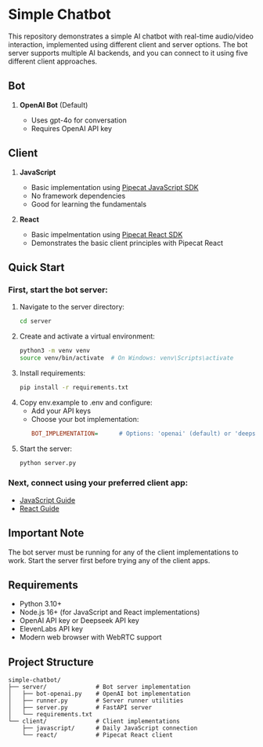 # Simple Chatbot

This repository demonstrates a simple AI chatbot with real-time audio/video interaction, implemented using different client and server options. The bot server supports multiple AI backends, and you can connect to it using five different client approaches.

## Bot

1. **OpenAI Bot** (Default)

   - Uses gpt-4o for conversation
   - Requires OpenAI API key

## Client

1. **JavaScript**

   - Basic implementation using [Pipecat JavaScript SDK](https://docs.pipecat.ai/client/js/introduction)
   - No framework dependencies
   - Good for learning the fundamentals

2. **React**

   - Basic impelmentation using [Pipecat React SDK](https://docs.pipecat.ai/client/react/introduction)
   - Demonstrates the basic client principles with Pipecat React


## Quick Start

### First, start the bot server:

1. Navigate to the server directory:
   ```bash
   cd server
   ```
2. Create and activate a virtual environment:
   ```bash
   python3 -m venv venv
   source venv/bin/activate  # On Windows: venv\Scripts\activate
   ```
3. Install requirements:
   ```bash
   pip install -r requirements.txt
   ```
4. Copy env.example to .env and configure:
   - Add your API keys
   - Choose your bot implementation:
     ```ini
     BOT_IMPLEMENTATION=      # Options: 'openai' (default) or 'deepseek' or 'ollama' (for running local)
     ```
5. Start the server:
   ```bash
   python server.py
   ```

### Next, connect using your preferred client app:

- [JavaScript Guide](client/javascript/README.md)
- [React Guide](client/react/README.md)

## Important Note

The bot server must be running for any of the client implementations to work. Start the server first before trying any of the client apps.

## Requirements

- Python 3.10+
- Node.js 16+ (for JavaScript and React implementations)
- OpenAI API key or Deepseek API key
- ElevenLabs API key
- Modern web browser with WebRTC support

## Project Structure

```
simple-chatbot/
├── server/              # Bot server implementation
│   ├── bot-openai.py    # OpenAI bot implementation
│   ├── runner.py        # Server runner utilities
│   ├── server.py        # FastAPI server
│   └── requirements.txt
└── client/              # Client implementations
    ├── javascript/      # Daily JavaScript connection
    └── react/           # Pipecat React client
```